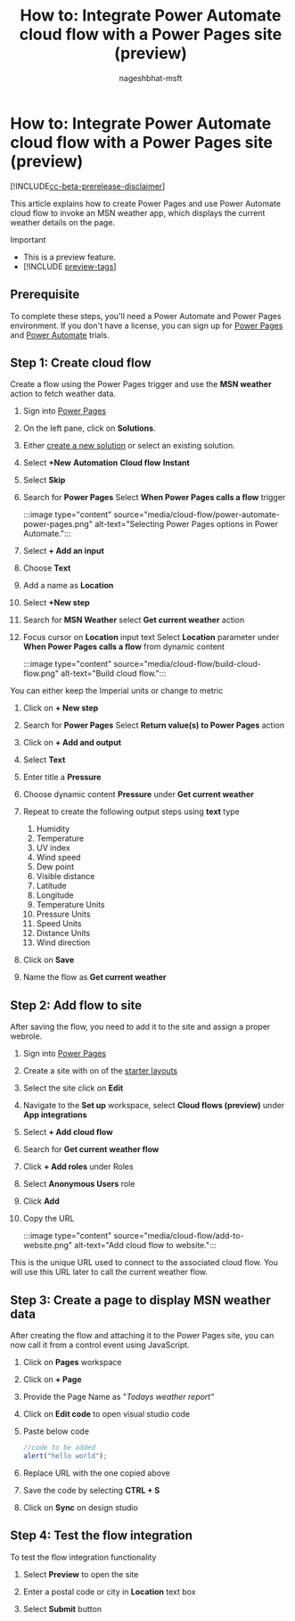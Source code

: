 ﻿---
title: "How to: Integrate Power Automate cloud flow with a Power Pages site (preview)"
description: Learn how to add and configure a Power Automate cloud flow to retrieve the weather in Power Pages.
author: nageshbhat-msft

ms.topic: how-to
ms.custom: 
ms.date: 05/23/2023
ms.subservice: 
ms.author: nabha
ms.reviewer: ndoelman
contributors:
    - nageshbhat-msft
    - nickdoelman

---

# How to: Integrate Power Automate cloud flow with a Power Pages site (preview)

[!INCLUDE[cc-beta-prerelease-disclaimer](../includes/cc-beta-prerelease-disclaimer.md)]

This article explains how to create Power Pages and use Power Automate cloud flow to invoke an MSN weather app, which displays the current weather details on the page.

> [!IMPORTANT]
> - This is a preview feature.
> - [!INCLUDE [preview-tags](../includes/cc-preview-features-definition.md)]

## Prerequisite

To complete these steps, you'll need a Power Automate and Power Pages environment. If you don't have a license, you can sign up for [Power Pages](../getting-started/trial-signup.md) and [Power Automate](/power-automate/sign-up-sign-in) trials.

## Step 1: Create cloud flow

Create a flow using the Power Pages trigger and use the **MSN weather** action to fetch weather data.

1. Sign into [Power Pages](https://make.powerpages.microsoft.com/)

1. On the left pane, click on **Solutions**.

1. Either [create a new solution](/power-apps/maker/data-platform/create-solution) or select an existing solution.

1. Select **+New** **Automation** **Cloud flow** **Instant**

1. Select **Skip**

1. Search for **Power Pages** Select **When Power Pages calls a flow** trigger

    :::image type="content" source="media/cloud-flow/power-automate-power-pages.png" alt-text="Selecting Power Pages options in Power Automate.":::

1. Select **+ Add an input**

1. Choose **Text**

1. Add a name as **Location**

1. Select **+New step**

1. Search for **MSN Weather** select **Get current weather** action

1. Focus cursor on **Location** input text Select **Location** parameter under **When Power Pages calls a flow** from dynamic content

    :::image type="content" source="media/cloud-flow/build-cloud-flow.png" alt-text="Build cloud flow.":::

You can either keep the Imperial units or change to metric

1. Click on **+ New step**

1. Search for **Power Pages** Select **Return value(s) to Power Pages** action

1. Click on **+ Add and output**

1. Select **Text**

1. Enter title a **Pressure**

1. Choose dynamic content **Pressure** under **Get current weather**

1. Repeat to create the following output steps using **text** type

    1. Humidity
    1. Temperature
    1. UV index
    1. Wind speed
    1. Dew point
    1. Visible distance
    1. Latitude
    1. Longitude
    1. Temperature Units
    1. Pressure Units
    1. Speed Units
    1. Distance Units
    1. Wind direction

1. Click on **Save**

1. Name the flow as **Get current weather**

## Step 2: Add flow to site

After saving the flow, you need to add it to the site and assign a proper webrole.

1. Sign into [Power Pages](https://make.powerpages.microsoft.com/)

1. Create a site with on of the [starter layouts](../getting-started/create-manage.md)

1. Select the site click on **Edit**

1. Navigate to the **Set up** workspace, select **Cloud flows (preview)** under **App integrations**

1. Select **+ Add cloud flow**

1. Search for **Get current weather flow**

1. Click **+ Add roles** under Roles

1. Select **Anonymous Users** role

1. Click **Add**

1. Copy the URL

    :::image type="content" source="media/cloud-flow/add-to-website.png" alt-text="Add cloud flow to website.":::

This is the unique URL used to connect to the associated cloud flow. You will use this URL later to call the current weather flow.

## Step 3: Create a page to display MSN weather data

After creating the flow and attaching it to the Power Pages site, you can now call it from a control event using JavaScript.

1. Click on **Pages** workspace

1. Click on **+ Page**

1. Provide the Page Name as "*Todays weather report"*

1. Click on **Edit code** to open visual studio code

1. Paste below code

    ```javascript
    //code to be added
    alert("hello world");

    ```

1. Replace URL with the one copied above

1. Save the code by selecting **CTRL + S**

1. Click on **Sync** on design studio

## Step 4: Test the flow integration

To test the flow integration functionality

1. Select **Preview** to open the site

1. Enter a postal code or city in **Location** text box

1. Select **Submit** button
